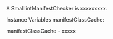 A SmalllintManifestChecker is xxxxxxxxx.Instance Variables	manifestClassCache:		<Object>manifestClassCache	- xxxxx
